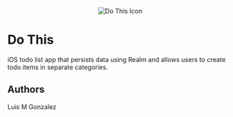 <p align="center"><img src="https://dl.dropboxusercontent.com/s/0nk05srtfxrt5me/Todoey%20Icon60x60%402x.png?dl=0" alt="Do This Icon"/></p>

# Do This

iOS todo list app that persists data using Realm and allows users to create todo items in separate categories.

## Authors

Luis M Gonzalez
